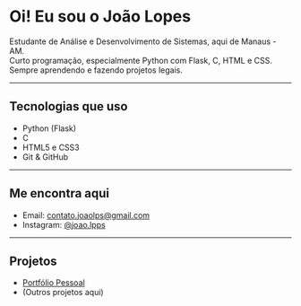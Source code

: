 # Oi! Eu sou o João Lopes

Estudante de Análise e Desenvolvimento de Sistemas, aqui de Manaus - AM.  
Curto programação, especialmente Python com Flask, C, HTML e CSS.  
Sempre aprendendo e fazendo projetos legais.

---

## Tecnologias que uso

- Python (Flask)  
- C  
- HTML5 e CSS3  
- Git & GitHub  

---

## Me encontra aqui

- Email: contato.joaolps@gmail.com  
- Instagram: [@joao.lpps](https://instagram.com/joao.lpps)  

---

## Projetos

- [Portfólio Pessoal](https://github.com/joao-lopes/portfolio)  
- (Outros projetos aqui)

